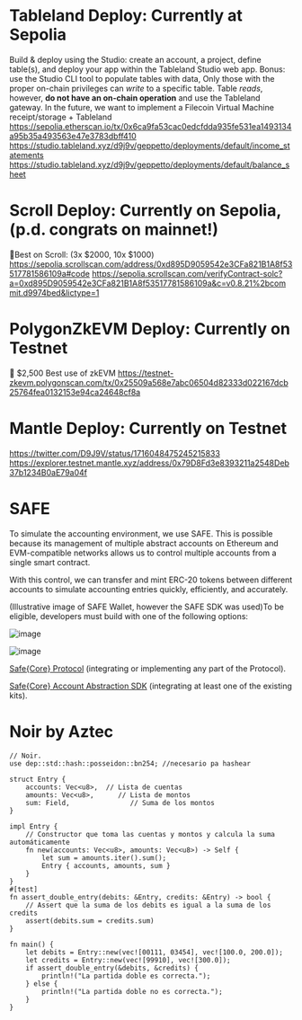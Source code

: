 # Tableland Deploy: Currently at Sepolia
Build & deploy using the Studio: create an account, a project, define table(s), and deploy your app within the Tableland Studio web app. Bonus: use the Studio CLI tool to populate tables with data, Only those with the proper on-chain privileges can *write* to a specific table. Table *reads*, however, **do not have an on-chain operation** and use the Tableland gateway.
In the future, we want to implement a Filecoin Virtual Machine receipt/storage + Tableland
https://sepolia.etherscan.io/tx/0x6ca9fa53cac0edcfdda935fe531ea1493134a95b35a493563e47e3783dbff410
https://studio.tableland.xyz/d9j9v/geppetto/deployments/default/income_statements
https://studio.tableland.xyz/d9j9v/geppetto/deployments/default/balance_sheet

# Scroll Deploy: Currently on Sepolia, (p.d. congrats on mainnet!)
🎯Best on Scroll: (3x $2000, 10x $1000)
https://sepolia.scrollscan.com/address/0xd895D9059542e3CFa821B1A8f53517781586109a#code
https://sepolia.scrollscan.com/verifyContract-solc?a=0xd895D9059542e3CFa821B1A8f53517781586109a&c=v0.8.21%2bcommit.d9974bed&lictype=1


# PolygonZkEVM Deploy: Currently on Testnet
🔀 $2,500 Best use of zkEVM 
https://testnet-zkevm.polygonscan.com/tx/0x25509a568e7abc06504d82333d022167dcb25764fea0132153e94ca24648cf8a

# Mantle Deploy: Currently on Testnet
https://twitter.com/D9J9V/status/1716048475245215833 
https://explorer.testnet.mantle.xyz/address/0x79D8Fd3e8393211a2548Deb37b1234B0aE79a04f

# SAFE

To simulate the accounting environment, we use SAFE. This is possible because its management of multiple abstract accounts on Ethereum and EVM-compatible networks allows us to control multiple accounts from a single smart contract.

With this control, we can transfer and mint ERC-20 tokens between different accounts to simulate accounting entries quickly, efficiently, and accurately.

(Illustrative image of SAFE Wallet, however the SAFE SDK was used)To be eligible, developers must build with one of the following options:

![image](https://github.com/D9J9V/eth-online-2023/assets/81653270/2dd99dce-22ac-4381-85b9-5ddb3a31c56f)


![image](https://github.com/D9J9V/eth-online-2023/assets/81653270/f7824fdb-c388-4a80-9bb6-968b86994461)


[Safe{Core} Protocol](https://github.com/safe-global/safe-core-protocol-specs) (integrating or implementing any part of the Protocol). 

[Safe{Core} Account Abstraction SDK](https://github.com/safe-global/safe-core-sdk) (integrating at least one of the existing kits).

# Noir by Aztec
```
// Noir.
use dep::std::hash::posseidon::bn254; //necesario pa hashear

struct Entry {
    accounts: Vec<u8>,  // Lista de cuentas
    amounts: Vec<u8>,      // Lista de montos
    sum: Field,               // Suma de los montos
}

impl Entry {
    // Constructor que toma las cuentas y montos y calcula la suma automáticamente
    fn new(accounts: Vec<u8>, amounts: Vec<u8>) -> Self {
        let sum = amounts.iter().sum();
        Entry { accounts, amounts, sum }
    }
}
#[test]
fn assert_double_entry(debits: &Entry, credits: &Entry) -> bool {
    // Assert que la suma de los debits es igual a la suma de los credits
    assert(debits.sum = credits.sum)
}

fn main() {
    let debits = Entry::new(vec![00111, 03454], vec![100.0, 200.0]);
    let credits = Entry::new(vec![99910], vec![300.0]);
    if assert_double_entry(&debits, &credits) {
        println!("La partida doble es correcta.");
    } else {
        println!("La partida doble no es correcta.");
    }
}
```
